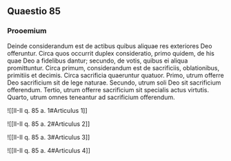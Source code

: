 ## Quaestio 85

### Prooemium

Deinde considerandum est de actibus quibus aliquae res exteriores Deo offeruntur. Circa quos occurrit duplex consideratio, primo quidem, de his quae Deo a fidelibus dantur; secundo, de votis, quibus ei aliqua promittuntur. Circa primum, considerandum est de sacrificiis, oblationibus, primitiis et decimis. Circa sacrificia quaeruntur quatuor. Primo, utrum offerre Deo sacrificium sit de lege naturae. Secundo, utrum soli Deo sit sacrificium offerendum. Tertio, utrum offerre sacrificium sit specialis actus virtutis. Quarto, utrum omnes teneantur ad sacrificium offerendum.

![[II-II q. 85 a. 1#Articulus 1]]

![[II-II q. 85 a. 2#Articulus 2]]

![[II-II q. 85 a. 3#Articulus 3]]

![[II-II q. 85 a. 4#Articulus 4]]

